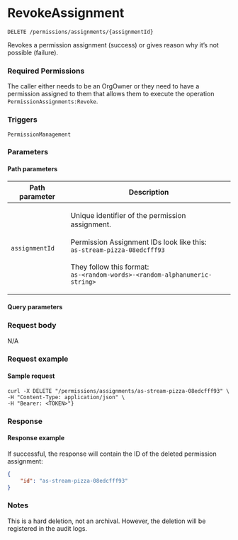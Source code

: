 # RevokeAssignment

`DELETE /permissions/assignments/{assignmentId}`

Revokes a permission assignment (success) or gives reason why it’s not possible (failure).

### Required Permissions <a href="#scopes" id="scopes"></a>

The caller either needs to be an OrgOwner or they need to have a permission assigned to them that allows them to execute the operation `PermissionAssignments:Revoke`.

### Triggers <a href="#triggers.1" id="triggers.1"></a>

`PermissionManagement`

### Parameters <a href="#parameters.1" id="parameters.1"></a>

#### Path parameters <a href="#path-parameters" id="path-parameters"></a>

| Path parameter | Description                                                                                                                                                                                                                                                 |
| -------------- | ----------------------------------------------------------------------------------------------------------------------------------------------------------------------------------------------------------------------------------------------------------- |
| `assignmentId` | <p>Unique identifier of the permission assignment.<br><br>Permission Assignment IDs look like this:<br><code>as-stream-pizza-08edcfff93</code><br><br>They follow this format:<br><code>as-&#x3C;random-words>-&#x3C;random-alphanumeric-string></code></p> |

#### Query parameters <a href="#query-parameters" id="query-parameters"></a>

### Request body <a href="#request-body" id="request-body"></a>

N/A

### Request example <a href="#request-example.1" id="request-example.1"></a>

#### Sample request <a href="#sample-request" id="sample-request"></a>

```shell
curl -X DELETE "/permissions/assignments/as-stream-pizza-08edcfff93" \
-H "Content-Type: application/json" \
-H "Bearer: <TOKEN>"}
```

### Response <a href="#response" id="response"></a>

#### Response example <a href="#response-example" id="response-example"></a>

If successful, the response will contain the ID of the deleted permission assignment:

```json
{
    "id": "as-stream-pizza-08edcfff93"
}
```

### Notes <a href="#notes" id="notes"></a>

This is a hard deletion, not an archival. However, the deletion will be registered in the audit logs.

